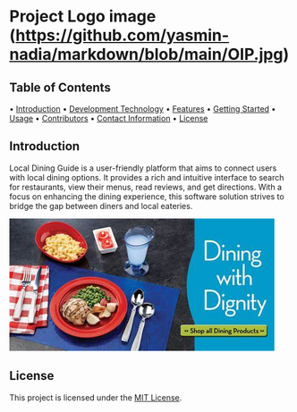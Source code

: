 # Project Logo image (https://github.com/yasmin-nadia/markdown/blob/main/OIP.jpg)

## Table of Contents
• [Introduction](#introduction)
• [Development Technology](#development-technology)
• [Features](#features)
• [Getting Started](#getting-started)
• [Usage](#usage)
• [Contributors](#contributors)
• [Contact Information](#contact-information)
• [License](#license)

## Introduction
Local Dining Guide is a user-friendly platform that aims to connect users with local dining 
options. It provides a rich and intuitive interface to search for restaurants, view their menus, 
read reviews, and get directions. With a focus on enhancing the dining experience, this 
software solution strives to bridge the gap between diners and local eateries.

![Banner](https://github.com/yasmin-nadia/markdown/blob/main/OIP%20(1).jpg)

## License
This project is licensed under the [MIT License](https://www.bjitacademy.com/MIT-License).
